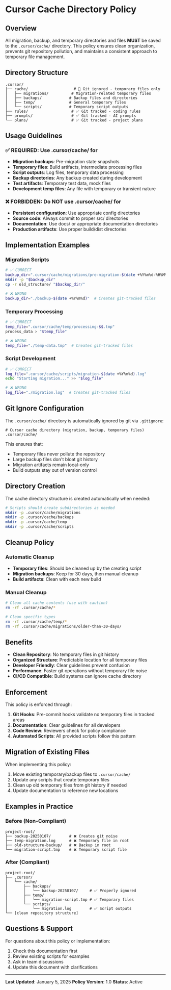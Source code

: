 # Cursor Cache Directory Policy

## Overview

All migration, backup, and temporary directories and files **MUST** be saved to the `.cursor/cache/` directory. This policy ensures clean organization, prevents git repository pollution, and maintains a consistent approach to temporary file management.

## Directory Structure

```
.cursor/
├── cache/                    # 🚫 Git ignored - temporary files only
│   ├── migrations/          # Migration-related temporary files
│   ├── backups/            # Backup files and directories
│   ├── temp/               # General temporary files
│   └── scripts/            # Temporary script outputs
├── rules/                   # ✅ Git tracked - coding rules
├── prompts/                 # ✅ Git tracked - AI prompts
└── plans/                   # ✅ Git tracked - project plans
```

## Usage Guidelines

### ✅ REQUIRED: Use .cursor/cache/ for

- **Migration backups**: Pre-migration state snapshots
- **Temporary files**: Build artifacts, intermediate processing files
- **Script outputs**: Log files, temporary data processing
- **Backup directories**: Any backup created during development
- **Test artifacts**: Temporary test data, mock files
- **Development temp files**: Any file with temporary or transient nature

### ❌ FORBIDDEN: Do NOT use .cursor/cache/ for

- **Persistent configuration**: Use appropriate config directories
- **Source code**: Always commit to proper src/ directories
- **Documentation**: Use docs/ or appropriate documentation directories
- **Production artifacts**: Use proper build/dist directories

## Implementation Examples

### Migration Scripts

```bash
# ✅ CORRECT
backup_dir=".cursor/cache/migrations/pre-migration-$(date +%Y%m%d-%H%M%S)"
mkdir -p "$backup_dir"
cp -r old_structure/ "$backup_dir/"

# ❌ WRONG
backup_dir="./backup-$(date +%Y%m%d)"  # Creates git-tracked files
```

### Temporary Processing

```bash
# ✅ CORRECT
temp_file=".cursor/cache/temp/processing-$$.tmp"
process_data > "$temp_file"

# ❌ WRONG
temp_file="./temp-data.tmp"  # Creates git-tracked files
```

### Script Development

```bash
# ✅ CORRECT
log_file=".cursor/cache/scripts/migration-$(date +%Y%m%d).log"
echo "Starting migration..." >> "$log_file"

# ❌ WRONG
log_file="./migration.log"  # Creates git-tracked files
```

## Git Ignore Configuration

The `.cursor/cache/` directory is automatically ignored by git via `.gitignore`:

```gitignore
# Cursor cache directory (migration, backup, temporary files)
.cursor/cache/
```

This ensures that:

- Temporary files never pollute the repository
- Large backup files don't bloat git history
- Migration artifacts remain local-only
- Build outputs stay out of version control

## Directory Creation

The cache directory structure is created automatically when needed:

```bash
# Scripts should create subdirectories as needed
mkdir -p .cursor/cache/migrations
mkdir -p .cursor/cache/backups
mkdir -p .cursor/cache/temp
mkdir -p .cursor/cache/scripts
```

## Cleanup Policy

### Automatic Cleanup

- **Temporary files**: Should be cleaned up by the creating script
- **Migration backups**: Keep for 30 days, then manual cleanup
- **Build artifacts**: Clean with each new build

### Manual Cleanup

```bash
# Clean all cache contents (use with caution)
rm -rf .cursor/cache/*

# Clean specific types
rm -rf .cursor/cache/temp/*
rm -rf .cursor/cache/migrations/older-than-30-days/
```

## Benefits

- **Clean Repository**: No temporary files in git history
- **Organized Structure**: Predictable location for all temporary files
- **Developer Friendly**: Clear guidelines prevent confusion
- **Performance**: Faster git operations without temporary file noise
- **CI/CD Compatible**: Build systems can ignore cache directory

## Enforcement

This policy is enforced through:

1. **Git Hooks**: Pre-commit hooks validate no temporary files in tracked areas
2. **Documentation**: Clear guidelines for all developers
3. **Code Review**: Reviewers check for policy compliance
4. **Automated Scripts**: All provided scripts follow this pattern

## Migration of Existing Files

When implementing this policy:

1. Move existing temporary/backup files to `.cursor/cache/`
2. Update any scripts that create temporary files
3. Clean up old temporary files from git history if needed
4. Update documentation to reference new locations

## Examples in Practice

### Before (Non-Compliant)

```
project-root/
├── backup-20250107/        # ❌ Creates git noise
├── temp-migration.log      # ❌ Temporary file in root
├── old-structure-backup/   # ❌ Backup in root
└── migration-script.tmp    # ❌ Temporary script file
```

### After (Compliant)

```
project-root/
├── .cursor/
│   └── cache/
│       ├── backups/
│       │   └── backup-20250107/     # ✅ Properly ignored
│       ├── temp/
│       │   └── migration-script.tmp # ✅ Temporary files
│       └── scripts/
│           └── migration.log        # ✅ Script outputs
└── [clean repository structure]
```

## Questions & Support

For questions about this policy or implementation:

1. Check this documentation first
2. Review existing scripts for examples
3. Ask in team discussions
4. Update this document with clarifications

---

**Last Updated**: January 5, 2025
**Policy Version**: 1.0
**Status**: Active
